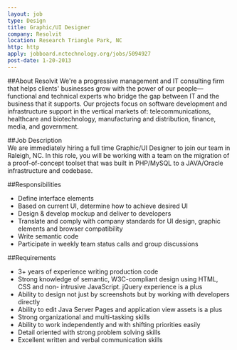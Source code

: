 ```yaml
---
layout: job
type: Design
title: Graphic/UI Designer
company: Resolvit
location: Research Triangle Park, NC
http: http
apply: jobboard.nctechnology.org/jobs/5094927
post-date: 1-20-2013
--- 
```


##About Resolvit 
We're a progressive management and IT consulting firm that helps clients' businesses grow with the power of our people—functional and technical experts who bridge the gap between IT and the business that it supports. Our projects focus on software development and infrastructure support in the vertical markets of: telecommunications, healthcare and biotechnology, manufacturing and distribution, finance, media, and government.

##Job Description	
We are immediately hiring a full time Graphic/UI Designer to join our team in Raleigh, NC. In this role, you will be working with a team on the migration of a proof-of-concept toolset that was built in PHP/MySQL to a JAVA/Oracle infrastructure and codebase.

##Responsibilities
* Define interface elements
* Based on current UI, determine how to achieve desired UI
* Design & develop mockup and deliver to developers
* Translate and comply with company standards for UI design, graphic elements and browser compatibility
* Write semantic code
* Participate in weekly team status calls and group discussions

##Requirements	
* 3+ years of experience writing production code
* Strong knowledge of semantic, W3C-compliant design using HTML, CSS and non- intrusive JavaScript. jQuery experience is a plus
* Ability to design not just by screenshots but by working with developers directly
* Ability to edit Java Server Pages and application view assets is a plus
* Strong organizational and multi-tasking skills
* Ability to work independently and with shifting priorities easily
* Detail oriented with strong problem solving skills
* Excellent written and verbal communication skills